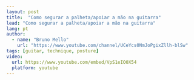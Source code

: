 ```yaml
---
layout: post
title:  "Como segurar a palheta/apoiar a mão na guitarra"
lead: "Como segurar a palheta/apoiar a mão na guitarra"
lang: pt
author:
  - name: "Bruno Mello"
    url: "https://www.youtube.com/channel/UCeYcs0NmJoPgixZllh-blSw"
tags: [guitar, technique, posture]
video:
  url: https://www.youtube.com/embed/VpS1eIO0X54
  platform: youtube
---
```

